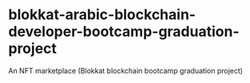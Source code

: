# blokkat-arabic-blockchain-developer-bootcamp-graduation-project
An NFT marketplace (Blokkat blockchain bootcamp graduation project)

